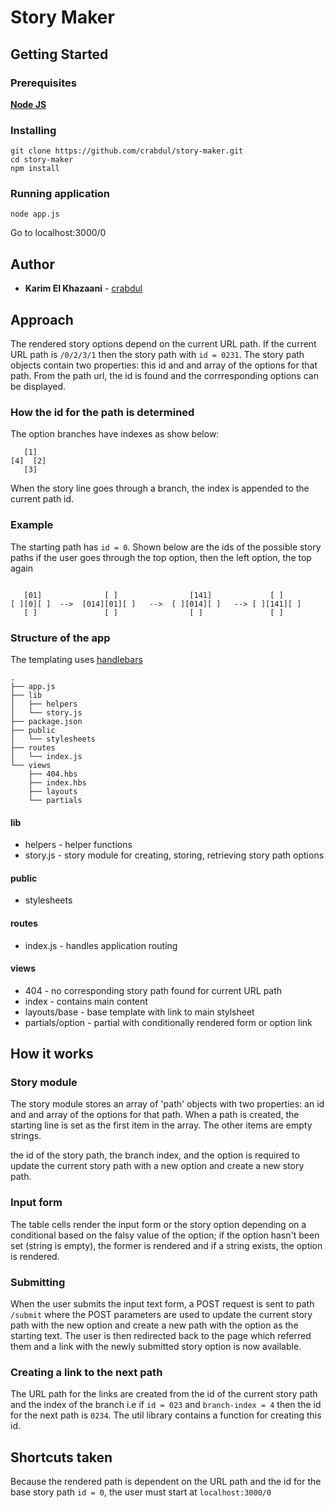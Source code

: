 # Story Maker


## Getting Started

### Prerequisites

**[Node JS](https://nodejs.org/en/)** 

### Installing

```
git clone https://github.com/crabdul/story-maker.git
cd story-maker
npm install
```
### Running application
```
node app.js
```
Go to localhost:3000/0

## Author

* **Karim El Khazaani** - [crabdul](https://github.com/crabdul)

## Approach

The rendered story options depend on the current URL path.
If the current URL path is `/0/2/3/1` then the story path with `id = 0231`.
The story path objects contain two properties: this id and and array of the options for that path. 
From the path url, the id is found and the corrresponding options can be displayed.

### How the id for the path is determined

The option branches have indexes as show below:

```
   [1]
[4]  [2]
   [3]
```

When the story line goes through a branch, the index is appended to the current path id.

### Example

The starting path has `id = 0`.
Shown below are the ids of the possible story paths if the user goes through the top option, then the left option, the top again

```

   [01]              [ ]                [141]             [ ]
[ ][0][ ]  -->  [014][01][ ]   -->  [ ][014][ ]   --> [ ][141][ ]
   [ ]               [ ]                [ ]               [ ]
```

### Structure of the app

The templating uses [handlebars](https://handlebarsjs.com/)


```
.
├── app.js
├── lib
│   ├── helpers
│   └── story.js
├── package.json
├── public
│   └── stylesheets
├── routes
│   └── index.js
└── views
    ├── 404.hbs
    ├── index.hbs
    ├── layouts
    └── partials
```

#### lib

+ helpers - helper functions
+ story.js - story module for creating, storing, retrieving story path options

#### public

+ stylesheets 

#### routes

+ index.js - handles application routing

#### views

+ 404 - no corresponding story path found for current URL path
+ index - contains main content
+ layouts/base - base template with link to main stylsheet
+ partials/option - partial with conditionally rendered form or option link

## How it works

### Story module

The story module stores an array of 'path' objects with two properties: an id and and array of the options for that path. When a path is created, the starting line is set as the first item in the array. The other items are empty strings.

the id of the story path, the branch index, and the option is required to update the current story path with a new option and create a new story path.


### Input form

The table cells render the input form or the story option depending on a conditional based on the falsy value of the option; if the option hasn't been set (string is empty), the former is rendered and if a string exists, the option is rendered.


### Submitting 

When the user submits the input text form, a POST request is sent to path `/submit` where the POST parameters are used to update the current story path with the new option and create a new path with the option as the starting text. 
The user is then redirected back to the page which referred them and a link with the newly submitted story option is now available. 


### Creating a link to the next path 

The URL path for the links are created from the id of the current story path and the index of the branch i.e if `id = 023` and `branch-index = 4` then the id for the next path is `0234`. The util library contains a function for creating this id.


## Shortcuts taken

Because the rendered path is dependent on the URL path and the id for the base story path `id = 0`, the user must start at `localhost:3000/0`

